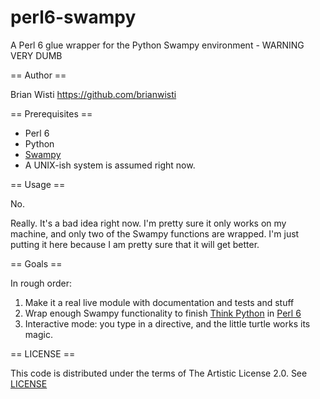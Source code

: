perl6-swampy
============

A Perl 6 glue wrapper for the Python Swampy environment - WARNING VERY DUMB

== Author ==

Brian Wisti <https://github.com/brianwisti>

== Prerequisites ==

* Perl 6
* Python
* [Swampy](http://www.greenteapress.com/thinkpython/swampy/)
* A UNIX-ish system is assumed right now.

== Usage ==

No.

Really. It's a bad idea right now. I'm pretty sure it only works on my machine, and only two of the Swampy functions are wrapped. I'm just putting it here because I am pretty sure that it will get better.

== Goals ==

In rough order:

1. Make it a real live module with documentation and tests and stuff
2. Wrap enough Swampy functionality to finish [Think Python](http://thinkpython.com) in [Perl 6](http://blogs.perl.org/mt/mt-search.fcgi?blog_id=270&tag=thinkperl6&limit=20)
3. Interactive mode: you type in a directive, and the little turtle works its magic.

== LICENSE ==

This code is distributed under the terms of The Artistic License 2.0. See [LICENSE](LICENSE.txt)
